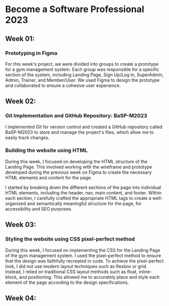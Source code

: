 # Become a Software Professional 2023

## Week 01: 
### Prototyping in Figma

For this week's project, we were divided into groups to create a prototype for a gym management system. Each group was responsible for a specific section of the system, including Landing Page, Sign Up/Log In, SuperAdmin, Admin, Trainer, and Member/User. We used Figma to design the prototype and collaborated to ensure a cohesive user experience.


## Week 02: 
### Git Implementation and GitHub Repository: BaSP-M2023

I implemented Git for version control and created a GitHub repository called BaSP-M2023 to store and manage the project's files, which allow me to easily track changes.

### Building the website using HTML

During this week, I focused on developing the HTML structure of the Landing Page. This involved working with the wireframe and prototype developed during the previous week on Figma to create the necessary HTML elements and content for the page.

I started by breaking down the different sections of the page into individual HTML elements, including the header, nav, main content, and footer. Within each section, I carefully crafted the appropriate HTML tags to create a well-organized and semantically meaningful structure for the page, for accessibility and SEO purposes.


## Week 03:
### Styling the website using CSS pixel-perfect method

During this week, I focused on implementing the CSS for the Landing Page of the gym management system. I used the pixel-perfect method to ensure that the design was faithfully recreated in code.
To achieve the pixel-perfect look, I did not use modern layout techniques such as flexbox or grid. Instead, I relied on traditional CSS layout methods such as float, inline-block, and positioning. This allowed me to accurately place and style each element of the page according to the design specifications.


## Week 04:
###